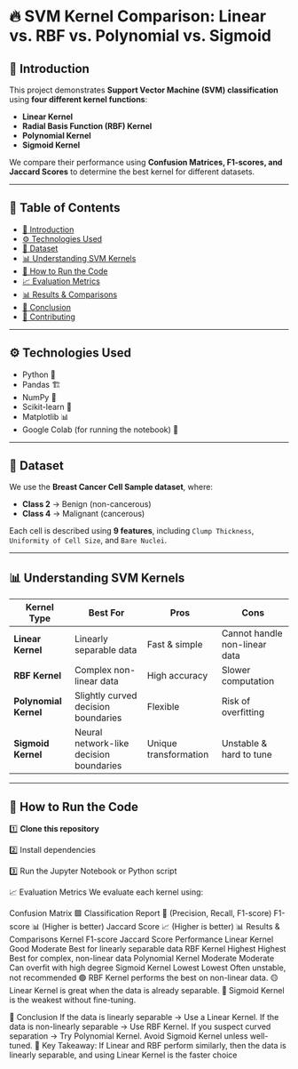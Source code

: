 # 🔥 SVM Kernel Comparison: Linear vs. RBF vs. Polynomial vs. Sigmoid

## 📌 Introduction
This project demonstrates **Support Vector Machine (SVM) classification** using **four different kernel functions**:
- **Linear Kernel**
- **Radial Basis Function (RBF) Kernel**
- **Polynomial Kernel**
- **Sigmoid Kernel**

We compare their performance using **Confusion Matrices, F1-scores, and Jaccard Scores** to determine the best kernel for different datasets.

---

## 📖 Table of Contents
- [📌 Introduction](#-introduction)
- [⚙️ Technologies Used](#️-technologies-used)
- [📂 Dataset](#-dataset)
- [📊 Understanding SVM Kernels](#-understanding-svm-kernels)
- [🚀 How to Run the Code](#-how-to-run-the-code)
- [📈 Evaluation Metrics](#-evaluation-metrics)
- [📊 Results & Comparisons](#-results--comparisons)
- [🎯 Conclusion](#-conclusion)
- [🤝 Contributing](#-contributing)

---

## ⚙️ Technologies Used
- Python 🐍
- Pandas 🏗
- NumPy 🔢
- Scikit-learn 🤖
- Matplotlib 📊
- Google Colab (for running the notebook) 📝

---

## 📂 Dataset
We use the **Breast Cancer Cell Sample dataset**, where:
- **Class 2** → Benign (non-cancerous)
- **Class 4** → Malignant (cancerous)

Each cell is described using **9 features**, including `Clump Thickness`, `Uniformity of Cell Size`, and `Bare Nuclei`.

---

## 📊 Understanding SVM Kernels
| Kernel Type  | Best For | Pros | Cons |
|-------------|----------|------|------|
| **Linear Kernel** | Linearly separable data | Fast & simple | Cannot handle non-linear data |
| **RBF Kernel** | Complex non-linear data | High accuracy | Slower computation |
| **Polynomial Kernel** | Slightly curved decision boundaries | Flexible | Risk of overfitting |
| **Sigmoid Kernel** | Neural network-like decision boundaries | Unique transformation | Unstable & hard to tune |

---

## 🚀 How to Run the Code
1️⃣ **Clone this repository**  

2️⃣ Install dependencies

3️⃣ Run the Jupyter Notebook or Python script


📈 Evaluation Metrics
We evaluate each kernel using:

Confusion Matrix 🟩
Classification Report 📄 (Precision, Recall, F1-score)
F1-score 📊 (Higher is better)
Jaccard Score 📈 (Higher is better)
📊 Results & Comparisons
Kernel	F1-score	Jaccard Score	Performance
Linear Kernel	Good	Moderate	Best for linearly separable data
RBF Kernel	Highest	Highest	Best for complex, non-linear data
Polynomial Kernel	Moderate	Moderate	Can overfit with high degree
Sigmoid Kernel	Lowest	Lowest	Often unstable, not recommended
🟢 RBF Kernel performs the best on non-linear data.
🟡 Linear Kernel is great when the data is already separable.
🔴 Sigmoid Kernel is the weakest without fine-tuning.

🎯 Conclusion
If the data is linearly separable → Use a Linear Kernel.
If the data is non-linearly separable → Use RBF Kernel.
If you suspect curved separation → Try Polynomial Kernel.
Avoid Sigmoid Kernel unless well-tuned.
📌 Key Takeaway: If Linear and RBF perform similarly, then the data is linearly separable, and using Linear Kernel is the faster choice
